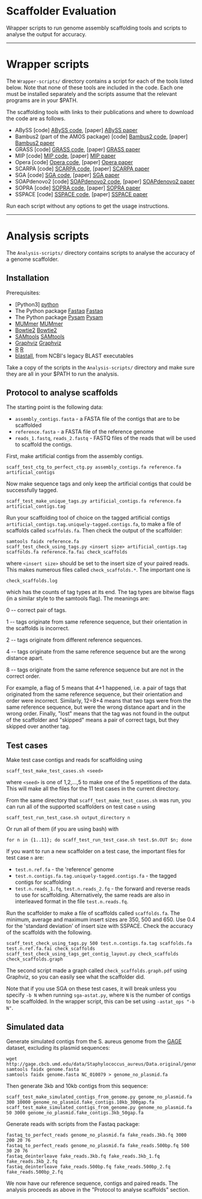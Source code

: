 Scaffolder Evaluation
=====================

Wrapper scripts to run genome assembly scaffolding tools and
scripts to analyse the output for accuracy.

- - - - - - - - - - - - - - - - - - - - - - - - - - - - - - - - - - - - - - -

Wrapper scripts
===============

The `Wrapper-scripts/` directory contains a script for each of the tools
listed below. Note that none of these tools are included in the code. Each
one must be installed separately and the scripts assume that the relevant
programs are in your $PATH.

The scaffolding tools with links to their publications and where to download
the code are as follows.

 * ABySS [code] [ABySS code], [paper] [ABySS paper]
 * Bambus2 (part of the AMOS package) [code] [Bambus2 code], [paper] [Bambus2 paper]
 * GRASS [code] [GRASS code], [paper] [GRASS paper]
 * MIP [code] [MIP code], [paper] [MIP paper]
 * Opera [code] [Opera code], [paper] [Opera paper]
 * SCARPA [code] [SCARPA code], [paper] [SCARPA paper]
 * SGA [code] [SGA code], [paper] [SGA paper]
 * SOAPdenovo2 [code] [SOAPdenovo2 code], [paper] [SOAPdenovo2 paper]
 * SOPRA [code] [SOPRA code], [paper] [SOPRA paper]
 * SSPACE [code] [SSPACE code], [paper] [SSPACE paper]

Run each script without any options to get the usage instructions.

- - - - - - - - - - - - - - - - - - - - - - - - - - - - - - - - - - - - - - -

Analysis scripts
================

The `Analysis-scripts/` directory contains scripts to analyse the accuracy
of a genome scaffolder.

Installation
------------

Prerequisites:

 * [Python3] [python]
 * The Python package [Fastaq] [Fastaq]
 * The Python package [Pysam] [Pysam]
 * [MUMmer] [MUMmer]
 * [Bowtie2] [Bowtie2]
 * [SAMtools] [SAMtools]
 * [Graphviz] [Graphviz]
 * [R] [R]
 * [blastall], from NCBI's legacy BLAST executables

Take a copy of the scripts in the `Analysis-scripts/` directory and make sure
they are all in your $PATH to run the analysis.


Protocol to analyse scaffolds
-----------------------------

The starting point is the following data:

 * `assembly_contigs.fasta` - a FASTA file of the contigs that are to be scaffolded
 * `reference.fasta` - a FASTA file of the reference genome
 * `reads_1.fastq`, `reads_2.fastq` - FASTQ files of the reads that will be used to scaffold the contigs.

First, make artificial contigs from the assembly contigs.

    scaff_test_ctg_to_perfect_ctg.py assembly_contigs.fa reference.fa artificial_contigs

Now make sequence tags and only keep the artificial contigs that could be successfully tagged.

    scaff_test_make_unique_tags.py artificial_contigs.fa reference.fa artificial_contigs.tag

Run your scaffolding tool of choice on the tagged artificial contigs
`artificial_contigs.tag.uniquely-tagged.contigs.fa`, to make a file of scaffolds called `scaffolds.fa`.
Then check the output of the scaffolder:

    samtools faidx reference.fa
    scaff_test_check_using_tags.py <insert size> artificial_contigs.tag scaffolds.fa reference.fa.fai check_scaffolds

where `<insert size>` should be set to the insert size of your paired reads.
This makes numerous files called `check_scaffolds.*`. The important one is

    check_scaffolds.log

which has the counts of tag types at its end. The tag types are bitwise flags
(in a similar style to the samtools flag). The meanings are:

0 -- correct pair of tags.

1 -- tags originate from same reference sequence, but their orientation in the scaffolds is incorrect.

2 -- tags originate from different reference sequences.

4 -- tags originate from the same reference sequence but are the wrong distance apart.

8 -- tags originate from the same reference sequence but are not in the correct order.

For example, a flag of 5 means that 4+1 happened, i.e. a pair of tags that
originated from the same reference sequence, but their orientation and order
were incorrect.  Similarly, 12=8+4 means that two tags were from the same
reference sequence, but were the wrong distance apart and in the wrong order.
Finally, "lost" means that the tag was not found in the output of the
scaffolder and "skipped" means a pair of correct tags, but they skipped
over another tag.

Test cases
----------

Make test case contigs and reads for scaffolding using

    scaff_test_make_test_cases.sh <seed>

where `<seed>` is one of 1,2,...,5 to make one of the 5 repetitions of the data.
This will make all the files for the 11 test cases in the current directory.

From the same directory that `scaff_test_make_test_cases.sh` was run, you can run all
of the supported scaffolders on test case `n` using

    scaff_test_run_test_case.sh output_directory n

Or run all of them (if you are using bash) with

    for n in {1..11}; do scaff_test_run_test_case.sh test.$n.OUT $n; done

If you want to run a new scaffolder on a test case, the important files for test case `n` are:

 * `test.n.ref.fa` - the 'reference' genome
 * `test.n.contigs.fa.tag.uniquely-tagged.contigs.fa` - the tagged contigs for scaffolding
 * `test.n.reads_1.fq`, `test.n.reads_2.fq` - the forward and reverse reads to use for scaffolding. Alternatively, the same reads are also in interleaved format in the file `test.n.reads.fq`.

Run the scaffolder to make a file of scaffolds called `scaffolds.fa`.  The
minimum, average and maximum insert sizes are 350, 500 and 650. Use 0.4
for the 'standard deviation' of insert size with SSPACE.  Check the
accuracy of the scaffolds with the following.

    scaff_test_check_using_tags.py 500 test.n.contigs.fa.tag scaffolds.fa test.n.ref.fa.fai check_scaffolds
    scaff_test_check_using_tags_get_contig_layout.py check_scaffolds check_scaffolds.graph

The second script made a graph called `check_scaffolds.graph.pdf` using Graphviz, so you can easily see what the scaffolder
did.

Note that if you use SGA on these test cases, it will break unless you
specify `-b N` when running `sga-astat.py`, where `N` is the number of contigs
to be scaffolded. In the wrapper script, this can be set using `-astat_ops
"-b N"`.

Simulated data
--------------

Generate simulated contigs from the S. aureus genome from the [GAGE] dataset,
excluding its plasmid sequences:

    wget http://gage.cbcb.umd.edu/data/Staphylococcus_aureus/Data.original/genome.fasta
    samtools faidx genome.fasta
    samtools faidx genome.fasta NC_010079 > genome_no_plasmid.fa

Then generate 3kb and 10kb contigs from this sequence:

    scaff_test_make_simulated_contigs_from_genome.py genome_no_plasmid.fa 300 10000 genome_no_plasmid.fake_contigs.10kb_300gap.fa
    scaff_test_make_simulated_contigs_from_genome.py genome_no_plasmid.fa 50 3000 genome_no_plasmid.fake_contigs.3kb_50gap.fa

Generate reads with scripts from the Fastaq package:

    fastaq_to_perfect_reads genome_no_plasmid.fa fake_reads.3kb.fq 3000 200 20 76
    fastaq_to_perfect_reads genome_no_plasmid.fa fake_reads.500bp.fq 500 30 20 76
    fastaq_deinterleave fake_reads.3kb.fq fake_reads.3kb_1.fq fake_reads.3kb_2.fq
    fastaq_deinterleave fake_reads.500bp.fq fake_reads.500bp_2.fq fake_reads.500bp_2.fq

We now have our reference sequence, contigs and paired reads. The analysis
proceeds as above in the "Protocol to analyse scaffolds" section.


  [ABySS code]: http://www.bcgsc.ca/platform/bioinfo/software/abyss
  [ABySS paper]: http://genome.cshlp.org/content/19/6/1117
  [Bambus2 code]: http://sourceforge.net/projects/amos/
  [Bambus2 paper]: http://bioinformatics.oxfordjournals.org/content/27/21/2964.long
  [GRASS code]: https://code.google.com/p/tud-scaffolding/
  [GRASS paper]: http://bioinformatics.oxfordjournals.org/content/28/11/1429
  [MIP code]: http://www.cs.helsinki.fi/u/lmsalmel/mip-scaffolder/
  [MIP paper]: http://bioinformatics.oxfordjournals.org/content/27/23/3259
  [Opera code]: http://sourceforge.net/projects/operasf/files/version%201.0/
  [Opera paper]: http://online.liebertpub.com/doi/abs/10.1089/cmb.2011.0170
  [SCARPA code]: http://compbio.cs.toronto.edu/hapsembler/scarpa.html
  [SCARPA paper]: http://bioinformatics.oxfordjournals.org/content/29/4/428
  [SGA code]: https://github.com/jts/sga
  [SGA paper]: http://genome.cshlp.org/content/22/3/549
  [SOAPdenovo2 code]: http://soap.genomics.org.cn/soapdenovo.html
  [SOAPdenovo2 paper]: http://www.gigasciencejournal.com/content/1/1/18
  [SOPRA code]: http://www.physics.rutgers.edu/~anirvans/SOPRA/
  [SOPRA paper]: http://www.biomedcentral.com/1471-2105/11/345/
  [SSPACE code]: http://www.baseclear.com/landingpages/basetools-a-wide-range-of-bioinformatics-solutions/
  [SSPACE paper]: http://bioinformatics.oxfordjournals.org/content/27/4/578
  [Python]: http://www.python.org/
  [Fastaq]: https://github.com/sanger-pathogens/Fastaq
  [Pysam]: https://code.google.com/p/pysam/
  [MUMmer]: http://mummer.sourceforge.net/
  [Bowtie2]: http://bowtie-bio.sourceforge.net/bowtie2/index.shtml
  [blastall]: http://blast.ncbi.nlm.nih.gov/Blast.cgi?CMD=Web&PAGE_TYPE=BlastDocs&DOC_TYPE=Download
  [Graphviz]: http://www.graphviz.org/
  [SAMtools]: http://samtools.sourceforge.net/
  [R]: http://www.r-project.org/
  [GAGE]: http://gage.cbcb.umd.edu/
